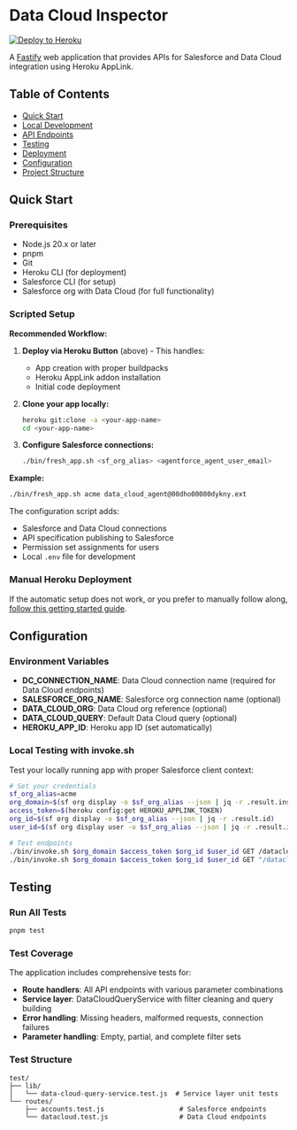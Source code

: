 # Data Cloud Inspector

<a href="https://deploy.herokuapps.ai?template=https://github.com/aagnone-sfhk/data-cloud-inspector">
    <img src="https://www.herokucdn.com/deploy/button.svg" alt="Deploy to Heroku">
</a>

A [Fastify](https://fastify.dev/) web application that provides APIs for Salesforce and Data Cloud integration using Heroku AppLink.

## Table of Contents

- [Quick Start](#quick-start)
- [Local Development](#local-development)
- [API Endpoints](#api-endpoints)
- [Testing](#testing)
- [Deployment](#deployment)
- [Configuration](#configuration)
- [Project Structure](#project-structure)

## Quick Start

### Prerequisites

- Node.js 20.x or later
- pnpm
- Git
- Heroku CLI (for deployment)
- Salesforce CLI (for setup)
- Salesforce org with Data Cloud (for full functionality)

### Scripted Setup

**Recommended Workflow:**

1. **Deploy via Heroku Button** (above) - This handles:
   - App creation with proper buildpacks
   - Heroku AppLink addon installation
   - Initial code deployment

2. **Clone your app locally:**

   ```bash
   heroku git:clone -a <your-app-name>
   cd <your-app-name>
   ```

3. **Configure Salesforce connections:**
   ```bash
   ./bin/fresh_app.sh <sf_org_alias> <agentforce_agent_user_email>
   ```

**Example:**

```bash
./bin/fresh_app.sh acme data_cloud_agent@00dho00000dykny.ext
```

The configuration script adds:

- Salesforce and Data Cloud connections
- API specification publishing to Salesforce
- Permission set assignments for users
- Local `.env` file for development

### Manual Heroku Deployment

If the automatic setup does not work, or you prefer to manually follow along, [follow this getting started guide](https://devcenter.heroku.com/articles/getting-started-heroku-applink-data-cloud).


## Configuration

### Environment Variables

- **DC_CONNECTION_NAME**: Data Cloud connection name (required for Data Cloud endpoints)
- **SALESFORCE_ORG_NAME**: Salesforce org connection name (optional)
- **DATA_CLOUD_ORG**: Data Cloud org reference (optional)
- **DATA_CLOUD_QUERY**: Default Data Cloud query (optional)
- **HEROKU_APP_ID**: Heroku app ID (set automatically)

### Local Testing with invoke.sh

Test your locally running app with proper Salesforce client context:

```bash
# Set your credentials
sf_org_alias=acme
org_domain=$(sf org display -o $sf_org_alias --json | jq -r .result.instanceUrl | sed 's|https://||')
access_token=$(heroku config:get HEROKU_APPLINK_TOKEN)
org_id=$(sf org display -o $sf_org_alias --json | jq -r .result.id)
user_id=$(sf org display user -o $sf_org_alias --json | jq -r .result.id)

# Test endpoints
./bin/invoke.sh $org_domain $access_token $org_id $user_id GET /datacloud/models
./bin/invoke.sh $org_domain $access_token $org_id $user_id GET "/datacloud/analysis/unified-b2b?accountName=Acme"
```

## Testing

### Run All Tests

```bash
pnpm test
```

### Test Coverage

The application includes comprehensive tests for:

- **Route handlers**: All API endpoints with various parameter combinations
- **Service layer**: DataCloudQueryService with filter cleaning and query building
- **Error handling**: Missing headers, malformed requests, connection failures
- **Parameter handling**: Empty, partial, and complete filter sets

### Test Structure

```
test/
├── lib/
│   └── data-cloud-query-service.test.js  # Service layer unit tests
└── routes/
    ├── accounts.test.js                   # Salesforce endpoints
    └── datacloud.test.js                  # Data Cloud endpoints
```
